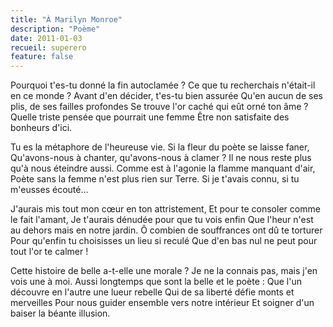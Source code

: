 ```yaml
---
title: "À Marilyn Monroe"
description: "Poème"
date: 2011-01-03
recueil: superero
feature: false
---
```


Pourquoi t'es-tu donné la fin autoclamée ?
Ce que tu recherchais n'était-il en ce monde ?
Avant d'en décider, t'es-tu bien assurée
Qu'en aucun de ses plis, de ses failles profondes
Se trouve l'or caché qui eût orné ton âme ?
Quelle triste pensée que pourrait une femme
Être non satisfaite des bonheurs d'ici.

Tu es la métaphore de l'heureuse vie.
Si la fleur du poète se laisse faner,
Qu'avons-nous à chanter, qu'avons-nous à clamer ?
Il ne nous reste plus qu'à nous éteindre aussi.
Comme est à l'agonie la flamme manquant d'air,
Poète sans la femme n'est plus rien sur Terre.
Si je t'avais connu, si tu m'eusses écouté...

J'aurais mis tout mon cœur en ton attristement,
Et pour te consoler comme le fait l'amant,
Je t'aurais dénudée pour que tu vois enfin
Que l'heur n'est au dehors mais en notre jardin.
Ô combien de souffrances ont dû te torturer
Pour qu'enfin tu choisisses un lieu si reculé
Que d'en bas nul ne peut pour tout l'or te calmer !

Cette histoire de belle a-t-elle une morale ?
Je ne la connais pas, mais j'en vois une à moi.
Aussi longtemps que sont la belle et le poète :
Que l'un découvre en l'autre une lueur rebelle
Qui de sa liberté défie monts et merveilles
Pour nous guider ensemble vers notre intérieur
Et soigner d'un baiser la béante illusion.
